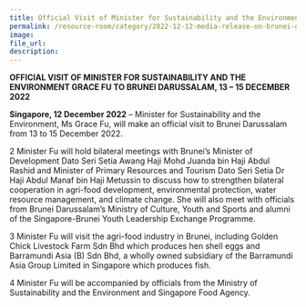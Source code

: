 ```yaml
---  
title: Official Visit of Minister for Sustainability and the Environment Grace Fu to Brunei Darussalam, 13 - 15 December
permalink: /resource-room/category/2022-12-12-media-release-on-brunei-official-visit  
image:  
file_url:  
description:  
---
```


**OFFICIAL VISIT OF MINISTER FOR SUSTAINABILITY AND THE ENVIRONMENT GRACE FU TO BRUNEI DARUSSALAM, 13 – 15 DECEMBER 2022**

**Singapore, 12 December 2022** – Minister for Sustainability and the Environment, Ms Grace Fu, will make an official visit to Brunei Darussalam from 13 to 15 December 2022.

2 Minister Fu will hold bilateral meetings with Brunei’s Minister of Development Dato Seri Setia Awang Haji Mohd Juanda bin Haji Abdul Rashid and Minister of Primary Resources and Tourism Dato Seri Setia Dr Haji Abdul Manaf bin Haji Metussin to discuss how to strengthen bilateral cooperation in agri-food development, environmental protection, water resource management, and climate change. She will also meet with officials from Brunei Darussalam’s Ministry of Culture, Youth and Sports and alumni of the Singapore-Brunei Youth Leadership Exchange Programme.

3 Minister Fu will visit the agri-food industry in Brunei, including Golden Chick Livestock Farm Sdn Bhd which produces hen shell eggs and Barramundi Asia (B) Sdn Bhd, a wholly owned subsidiary of the Barramundi Asia Group Limited in Singapore which produces fish.

4 Minister Fu will be accompanied by officials from the Ministry of Sustainability and the Environment and Singapore Food Agency.
